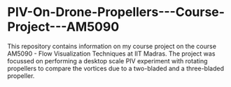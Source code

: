 # PIV-On-Drone-Propellers---Course-Project---AM5090
This repository contains information on my course project on the course AM5090 - Flow Visualization Techniques at IIT Madras. The project was focussed on performing a desktop scale PIV experiment with rotating propellers to compare the vortices due to a two-bladed and a three-bladed propeller. 
